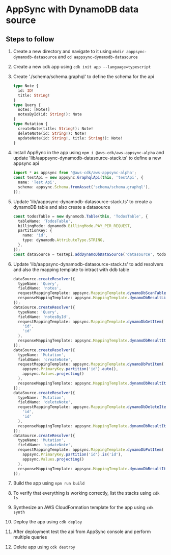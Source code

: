 # AppSync with DynamoDB data source

## Steps to follow

1. Create a new directory and navigate to it using `mkdir aappsync-dynamodb-datasource` and `cd aappsync-dynamodb-datasource`
2. Create a new cdk app using `cdk init app --language=typescript`

3. Create './schema/schema.graphql' to define the schema for the api

   ```graphql
   type Note {
     id: ID!
     title: String!
   }
   type Query {
     notes: [Note!]
     notesById(id: String!): Note
   }
   type Mutation {
     createNote(title: String!): Note!
     deleteNote(id: String!): Note!
     updateNote(id: String!, title: String!): Note!
   }
   ```

4. Install AppSync in the app using `npm i @aws-cdk/aws-appsync-alpha` and update 'lib/aappsync-dynamodb-datasource-stack.ts' to define a new appsync api

   ```ts
   import * as appsync from '@aws-cdk/aws-appsync-alpha';
   const testApi = new appsync.GraphqlApi(this, 'testApi', {
     name: 'Test Api',
     schema: appsync.Schema.fromAsset('schema/schema.graphql'),
   });
   ```

5. Update 'lib/aappsync-dynamodb-datasource-stack.ts' to create a dynamoDB table and also create a datasource

   ```ts
   const todosTable = new dynamodb.Table(this, 'TodosTable', {
     tableName: 'TodosTable',
     billingMode: dynamodb.BillingMode.PAY_PER_REQUEST,
     partitionKey: {
       name: 'id',
       type: dynamodb.AttributeType.STRING,
     },
   });
   const dataSource = testApi.addDynamoDbDataSource('datasource', todosTable);
   ```

6. Update 'lib/aappsync-dynamodb-datasource-stack.ts' to add resolvers and also the mapping template to intract with ddb table

   ```ts
   dataSource.createResolver({
     typeName: 'Query',
     fieldName: 'notes',
     requestMappingTemplate: appsync.MappingTemplate.dynamoDbScanTable(),
     responseMappingTemplate: appsync.MappingTemplate.dynamoDbResultList(),
   });
   dataSource.createResolver({
     typeName: 'Query',
     fieldName: 'notesById',
     requestMappingTemplate: appsync.MappingTemplate.dynamoDbGetItem(
       'id',
       'id'
     ),
     responseMappingTemplate: appsync.MappingTemplate.dynamoDbResultItem(),
   });
   dataSource.createResolver({
     typeName: 'Mutation',
     fieldName: 'createNote',
     requestMappingTemplate: appsync.MappingTemplate.dynamoDbPutItem(
       appsync.PrimaryKey.partition('id').auto(),
       appsync.Values.projecting()
     ),
     responseMappingTemplate: appsync.MappingTemplate.dynamoDbResultItem(),
   });
   dataSource.createResolver({
     typeName: 'Mutation',
     fieldName: 'deleteNote',
     requestMappingTemplate: appsync.MappingTemplate.dynamoDbDeleteItem(
       'id',
       'id'
     ),
     responseMappingTemplate: appsync.MappingTemplate.dynamoDbResultItem(),
   });
   dataSource.createResolver({
     typeName: 'Mutation',
     fieldName: 'updateNote',
     requestMappingTemplate: appsync.MappingTemplate.dynamoDbPutItem(
       appsync.PrimaryKey.partition('id').is('id'),
       appsync.Values.projecting()
     ),
     responseMappingTemplate: appsync.MappingTemplate.dynamoDbResultItem(),
   });
   ```

7. Build the app using `npm run build`
8. To verify that everything is working correctly, list the stacks using `cdk ls`
9. Synthesize an AWS CloudFormation template for the app using `cdk synth`
10. Deploy the app using `cdk deploy`
11. After deployment test the api from AppSync console and perform multiple queries
12. Delete app using `cdk destroy`
